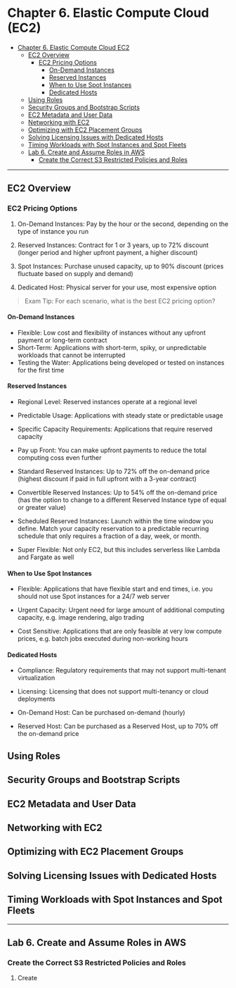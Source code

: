 # Chapter 6. Elastic Compute Cloud (EC2)

<!-- TOC -->

- [Chapter 6. Elastic Compute Cloud EC2](#chapter-6-elastic-compute-cloud-ec2)
  - [EC2 Overview](#ec2-overview)
    - [EC2 Pricing Options](#ec2-pricing-options)
      - [On-Demand Instances](#on-demand-instances)
      - [Reserved Instances](#reserved-instances)
      - [When to Use Spot Instances](#when-to-use-spot-instances)
      - [Dedicated Hosts](#dedicated-hosts)
  - [Using Roles](#using-roles)
  - [Security Groups and Bootstrap Scripts](#security-groups-and-bootstrap-scripts)
  - [EC2 Metadata and User Data](#ec2-metadata-and-user-data)
  - [Networking with EC2](#networking-with-ec2)
  - [Optimizing with EC2 Placement Groups](#optimizing-with-ec2-placement-groups)
  - [Solving Licensing Issues with Dedicated Hosts](#solving-licensing-issues-with-dedicated-hosts)
  - [Timing Workloads with Spot Instances and Spot Fleets](#timing-workloads-with-spot-instances-and-spot-fleets)
  - [Lab 6. Create and Assume Roles in AWS](#lab-6-create-and-assume-roles-in-aws)
    - [Create the Correct S3 Restricted Policies and Roles](#create-the-correct-s3-restricted-policies-and-roles)

<!-- /TOC -->

---
## EC2 Overview

### EC2 Pricing Options

1. On-Demand Instances: Pay by the hour or the second, depending on the type of instance you run

2. Reserved Instances: Contract for 1 or 3 years, up to 72% discount (longer period and higher upfront payment, a higher discount)

3. Spot Instances: Purchase unused capacity, up to 90% discount (prices fluctuate based on supply and demand)

4. Dedicated Host: Physical server for your use, most expensive option

> Exam Tip: For each scenario, what is the best EC2 pricing option?

#### On-Demand Instances

* Flexible: Low cost and flexibility of instances without any upfront payment or long-term contract
* Short-Term: Applications with short-term, spiky, or unpredictable workloads that cannot be interrupted
* Testing the Water: Applications being developed or tested on instances for the first time

#### Reserved Instances

* Regional Level: Reserved instances operate at a regional level

* Predictable Usage: Applications with steady state or predictable usage

* Specific Capacity Requirements: Applications that require reserved capacity

* Pay up Front: You can make upfront payments to reduce the total computing coss even further

* Standard Reserved Instances: Up to 72% off the on-demand price (highest discount if paid in full upfront with a 3-year contract)

* Convertible Reserved Instances: Up to 54% off the on-demand price (has the option to change to a different Reserved Instance type of equal or greater value)

* Scheduled Reserved Instances: Launch within the time window you define. Match your capacity reservation to a predictable recurring schedule that only requires a fraction of a day, week, or month.

* Super Flexible: Not only EC2, but this includes serverless like Lambda and Fargate as well

#### When to Use Spot Instances

* Flexible: Applications that have flexible start and end times, i.e. you should not use Spot instances for a 24/7 web server

* Urgent Capacity: Urgent need for large amount of additional computing capacity, e.g. image rendering, algo trading

* Cost Sensitive: Applications that are only feasible at very low compute prices, e.g. batch jobs executed during non-working hours

#### Dedicated Hosts

* Compliance: Regulatory requirements that may not support multi-tenant virtualization

* Licensing: Licensing that does not support multi-tenancy or cloud deployments

* On-Demand Host: Can be purchased on-demand (hourly)

* Reserved Host: Can be purchased as a Reserved Host, up to 70% off the on-demand price

## Using Roles

## Security Groups and Bootstrap Scripts

## EC2 Metadata and User Data

## Networking with EC2

## Optimizing with EC2 Placement Groups

## Solving Licensing Issues with Dedicated Hosts

## Timing Workloads with Spot Instances and Spot Fleets

---
## Lab 6. Create and Assume Roles in AWS

### Create the Correct S3 Restricted Policies and Roles

1. Create 